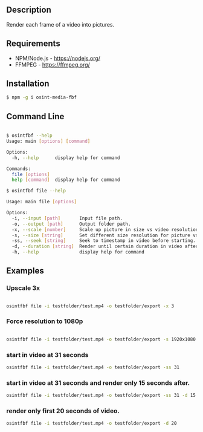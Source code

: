 ## Description

Render each frame of a video into pictures.

## Requirements

- NPM/Node.js - https://nodejs.org/
- FFMPEG - https://ffmpeg.org/

## Installation

```sh
$ npm -g i osint-media-fbf
```

## Command Line

```sh

$ osintfbf --help
Usage: main [options] [command]

Options:
  -h, --help      display help for command

Commands:
  file [options]
  help [command]  display help for command
```

```sh
$ osintfbf file --help

Usage: main file [options]

Options:
  -i, --input [path]       Input file path.
  -o, --output [path]      Output folder path.
  -x, --scale [number]     Scale up picture in size vs video resolution.
  -s, --size [string]      Set different size resolution for picture vs video resolution.
  -ss, --seek [string]     Seek to timestamp in video before starting.
  -d, --duration [string]  Render until certain duration in video after starting.
  -h, --help               display help for command
```

## Examples

### Upscale 3x

```sh

osintfbf file -i testfolder/test.mp4 -o testfolder/export -x 3

```

### Force resolution to 1080p

```sh

osintfbf file -i testfolder/test.mp4 -o testfolder/export -s 1920x1080

```

### start in video at 31 seconds
```sh
osintfbf file -i testfolder/test.mp4 -o testfolder/export -ss 31
```
### start in video at 31 seconds and render only 15 seconds after.
```sh
osintfbf file -i testfolder/test.mp4 -o testfolder/export -ss 31 -d 15
```
### render only first 20 seconds of video.
```sh
osintfbf file -i testfolder/test.mp4 -o testfolder/export -d 20
```
